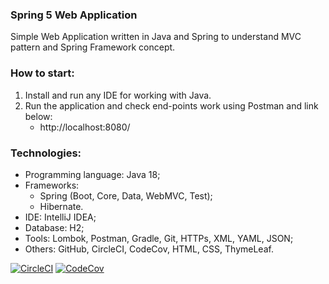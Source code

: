 ### Spring 5 Web Application
Simple Web Application written in Java and Spring to understand MVC pattern and Spring Framework concept.



### How to start:
1. Install and run any IDE for working with Java.
2. Run the application and check end-points work using Postman and link below:
   - http://localhost:8080/



### Technologies:
- Programming language: Java 18;
- Frameworks:
  - Spring (Boot, Core, Data, WebMVC, Test);
  - Hibernate.
- IDE: IntelliJ IDEA;
- Database: H2;
- Tools: Lombok, Postman, Gradle, Git, HTTPs, XML, YAML, JSON;
- Others: GitHub, CircleCI, CodeCov, HTML, CSS, ThymeLeaf.

[![CircleCI](https://circleci.com/gh/Crazy-pro/spring5-web-app.svg?style=svg)](https://app.circleci.com/gh/Crazy-pro/spring5-web-app)
[![CodeCov](https://codecov.io/gh/Crazy-pro/spring5-web-app/branch/master/graph/badge.svg)](https://codecov.io/gh/Crazy-pro/spring5-web-app)
